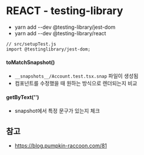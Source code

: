 # REACT - testing-library

- yarn add --dev @testing-library/jest-dom
- yarn add --dev @testing-library/react

```
// src/setupTest.js
import @testinglibrary/jest-dom;
```

#### toMatchSnapshot()

- `__snapshots__/Account.test.tsx.snap` 파일이 생성됨
- 컴포넌트를 수정했을 때 원하는 방식으로 렌더되는지 비교

#### getByText('')

- snapshot에서 특정 문구가 있는지 체크

## 참고

- https://blog.pumpkin-raccoon.com/81
